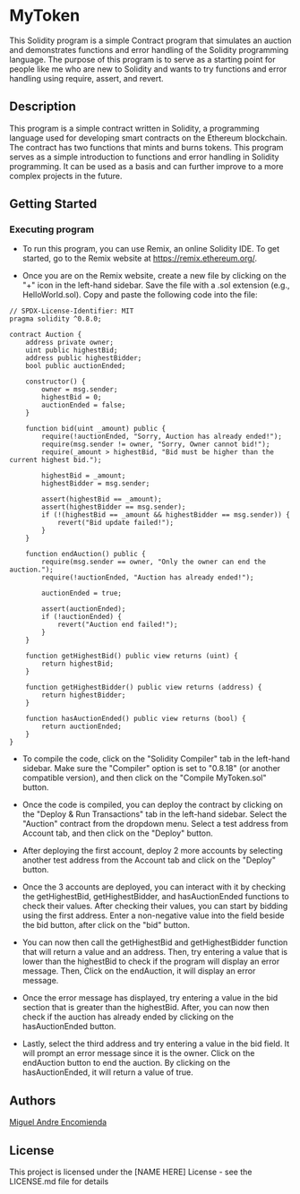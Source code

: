 # MyToken

This Solidity program is a simple Contract program that simulates an auction and demonstrates functions and error handling of the Solidity programming language. The purpose of this program is to serve as a starting point for people like me who are new to Solidity and wants to try functions and error handling using require, assert, and revert.

## Description

This program is a simple contract written in Solidity, a programming language used for developing smart contracts on the Ethereum blockchain. The contract has two functions that mints and burns tokens. This program serves as a simple introduction to functions and error handling in Solidity programming. It can be used as a basis and can further improve to a more complex projects in the future.

## Getting Started

### Executing program

* To run this program, you can use Remix, an online Solidity IDE. To get started, go to the Remix website at https://remix.ethereum.org/.

* Once you are on the Remix website, create a new file by clicking on the "+" icon in the left-hand sidebar. Save the file with a .sol extension (e.g., HelloWorld.sol). Copy and paste the following code into the file:

```
// SPDX-License-Identifier: MIT
pragma solidity ^0.8.0;

contract Auction {
    address private owner;
    uint public highestBid;
    address public highestBidder;
    bool public auctionEnded;

    constructor() {
        owner = msg.sender;
        highestBid = 0;
        auctionEnded = false;
    }

    function bid(uint _amount) public {
        require(!auctionEnded, "Sorry, Auction has already ended!");
        require(msg.sender != owner, "Sorry, Owner cannot bid!");
        require(_amount > highestBid, "Bid must be higher than the current highest bid.");

        highestBid = _amount;
        highestBidder = msg.sender;

        assert(highestBid == _amount);
        assert(highestBidder == msg.sender);
        if (!(highestBid == _amount && highestBidder == msg.sender)) {
            revert("Bid update failed!");
        }
    }

    function endAuction() public {
        require(msg.sender == owner, "Only the owner can end the auction.");
        require(!auctionEnded, "Auction has already ended!");

        auctionEnded = true;

        assert(auctionEnded);
        if (!auctionEnded) {
            revert("Auction end failed!");
        }
    }

    function getHighestBid() public view returns (uint) {
        return highestBid;
    }

    function getHighestBidder() public view returns (address) {
        return highestBidder;
    }

    function hasAuctionEnded() public view returns (bool) {
        return auctionEnded;
    }
}
```

* To compile the code, click on the "Solidity Compiler" tab in the left-hand sidebar. Make sure the "Compiler" option is set to "0.8.18" (or another compatible version), and then click on the "Compile MyToken.sol" button.

* Once the code is compiled, you can deploy the contract by clicking on the "Deploy & Run Transactions" tab in the left-hand sidebar. Select the "Auction" contract from the dropdown menu. Select a test address from Account tab, and then click on the "Deploy" button.

* After deploying the first account, deploy 2 more accounts by selecting another test address from the Account tab and click on the "Deploy" button.

* Once the 3 accounts are deployed, you can interact with it by checking the getHighestBid, getHighestBidder, and hasAuctionEnded functions to check their values. After checking their values, you can start by bidding using the first address. Enter a non-negative value into the field beside the bid button, after click on the "bid" button.

* You can now then call the getHighestBid and getHighestBidder function that will return a value and an address. Then, try entering a value that is lower than the highestBid to check if the program will display an error message. Then, Click on the endAuction, it will display an error message.

* Once the error message has displayed, try entering a value in the bid section that is greater than the highestBid. After, you can now then check if the auction has already ended by clicking on the hasAuctionEnded button. 

* Lastly, select the third address and try entering a value in the bid field. It will prompt an error message since it is the owner. Click on the endAuction button to end the auction. By clicking on the hasAuctionEnded, it will return a value of true. 

## Authors

[Miguel Andre Encomienda](https://www.linkedin.com/in/miguel-encomienda-526593292/)


## License

This project is licensed under the [NAME HERE] License - see the LICENSE.md file for details